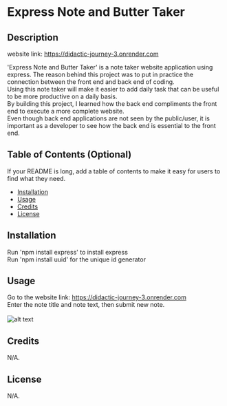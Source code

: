 # Express Note and Butter Taker

## Description
website link: https://didactic-journey-3.onrender.com <br>

'Express Note and Butter Taker' is a note taker website application using express. The reason behind this project was to put in practice the connection between the front end and back end of coding. <br>
Using this note taker will make it easier to add daily task that can be useful to be more productive on a daily basis. <br>
By building this project, I learned how the back end compliments the front end to execute a more complete website. <br>
Even though back end applications are not seen by the public/user, it is important as a developer to see how the back end is essential to the front end. <br>

## Table of Contents (Optional)

If your README is long, add a table of contents to make it easy for users to find what they need.

- [Installation](#installation)
- [Usage](#usage)
- [Credits](#credits)
- [License](#license)

## Installation

Run 'npm install express' to install express <br>
Run 'npm install uuid' for the unique id generator <br>

## Usage
Go to the website link: https://didactic-journey-3.onrender.com <br>
Enter the note title and note text, then submit new note. <br><br>
![alt text](<helpers/cha 11 example.gif>)
## Credits

N/A.

## License

N/A.